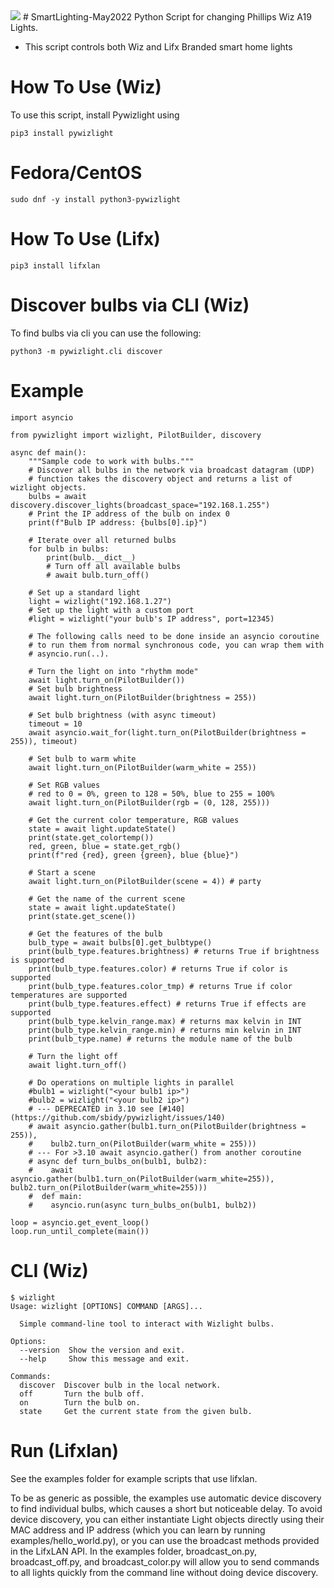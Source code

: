 <img src=https://assets.ifttt.com/images/channels/851621020/icons/large.png>
# SmartLighting-May2022
Python Script for changing Phillips Wiz A19 Lights.

- This script controls both Wiz and Lifx Branded smart home lights

# How To Use (Wiz)
To use this script, install Pywizlight using 
```
pip3 install pywizlight
```
# Fedora/CentOS
```
sudo dnf -y install python3-pywizlight
```

# How To Use (Lifx)
```
pip3 install lifxlan
```

# Discover bulbs via CLI (Wiz)
To find bulbs via cli you can use the following:
```
python3 -m pywizlight.cli discover
```
# Example
```
import asyncio

from pywizlight import wizlight, PilotBuilder, discovery

async def main():
    """Sample code to work with bulbs."""
    # Discover all bulbs in the network via broadcast datagram (UDP)
    # function takes the discovery object and returns a list of wizlight objects.
    bulbs = await discovery.discover_lights(broadcast_space="192.168.1.255")
    # Print the IP address of the bulb on index 0
    print(f"Bulb IP address: {bulbs[0].ip}")

    # Iterate over all returned bulbs
    for bulb in bulbs:
        print(bulb.__dict__)
        # Turn off all available bulbs
        # await bulb.turn_off()

    # Set up a standard light
    light = wizlight("192.168.1.27")
    # Set up the light with a custom port
    #light = wizlight("your bulb's IP address", port=12345)

    # The following calls need to be done inside an asyncio coroutine
    # to run them from normal synchronous code, you can wrap them with
    # asyncio.run(..).

    # Turn the light on into "rhythm mode"
    await light.turn_on(PilotBuilder())
    # Set bulb brightness
    await light.turn_on(PilotBuilder(brightness = 255))

    # Set bulb brightness (with async timeout)
    timeout = 10
    await asyncio.wait_for(light.turn_on(PilotBuilder(brightness = 255)), timeout)

    # Set bulb to warm white
    await light.turn_on(PilotBuilder(warm_white = 255))

    # Set RGB values
    # red to 0 = 0%, green to 128 = 50%, blue to 255 = 100%
    await light.turn_on(PilotBuilder(rgb = (0, 128, 255)))

    # Get the current color temperature, RGB values
    state = await light.updateState()
    print(state.get_colortemp())
    red, green, blue = state.get_rgb()
    print(f"red {red}, green {green}, blue {blue}")

    # Start a scene
    await light.turn_on(PilotBuilder(scene = 4)) # party

    # Get the name of the current scene
    state = await light.updateState()
    print(state.get_scene())

    # Get the features of the bulb
    bulb_type = await bulbs[0].get_bulbtype()
    print(bulb_type.features.brightness) # returns True if brightness is supported
    print(bulb_type.features.color) # returns True if color is supported
    print(bulb_type.features.color_tmp) # returns True if color temperatures are supported
    print(bulb_type.features.effect) # returns True if effects are supported
    print(bulb_type.kelvin_range.max) # returns max kelvin in INT
    print(bulb_type.kelvin_range.min) # returns min kelvin in INT
    print(bulb_type.name) # returns the module name of the bulb

    # Turn the light off
    await light.turn_off()

    # Do operations on multiple lights in parallel
    #bulb1 = wizlight("<your bulb1 ip>")
    #bulb2 = wizlight("<your bulb2 ip>")
    # --- DEPRECATED in 3.10 see [#140](https://github.com/sbidy/pywizlight/issues/140)
    # await asyncio.gather(bulb1.turn_on(PilotBuilder(brightness = 255)),
    #    bulb2.turn_on(PilotBuilder(warm_white = 255)))
    # --- For >3.10 await asyncio.gather() from another coroutine
    # async def turn_bulbs_on(bulb1, bulb2):
    #    await asyncio.gather(bulb1.turn_on(PilotBuilder(warm_white=255)), bulb2.turn_on(PilotBuilder(warm_white=255)))
    #  def main:
    #    asyncio.run(async turn_bulbs_on(bulb1, bulb2))

loop = asyncio.get_event_loop()
loop.run_until_complete(main())
```

# CLI (Wiz)
```
$ wizlight
Usage: wizlight [OPTIONS] COMMAND [ARGS]...

  Simple command-line tool to interact with Wizlight bulbs.

Options:
  --version  Show the version and exit.
  --help     Show this message and exit.

Commands:
  discover  Discover bulb in the local network.
  off       Turn the bulb off.
  on        Turn the bulb on.
  state     Get the current state from the given bulb.
  ```
  
# Run (Lifxlan)
See the examples folder for example scripts that use lifxlan.

To be as generic as possible, the examples use automatic device discovery to find individual bulbs, which causes a short but noticeable delay. To avoid device discovery, you can either instantiate Light objects directly using their MAC address and IP address (which you can learn by running examples/hello_world.py), or you can use the broadcast methods provided in the LifxLAN API. In the examples folder, broadcast_on.py, broadcast_off.py, and broadcast_color.py will allow you to send commands to all lights quickly from the command line without doing device discovery.
